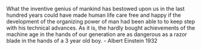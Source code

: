 What the inventive genius of mankind has bestowed upon us in the last hundred years could have made human life care free and happy if the development of the organizing power of man had been able to to keep step with his technical advances. As it is, the hardly bought achievements of the machine age in the hands of our generation are as dangerous as a razor blade in the hands of a 3 year old boy. - Albert Einstein 1932

